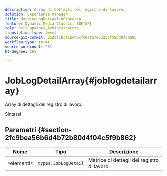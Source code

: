 ```yaml
---
description: Array di dettagli del registro di lavoro.
solution: Experience Manager
title: MatriceLogDettaglioProcesso
feature: Dynamic Media Classic, SDK/API
role: Sviluppatore,Amministratore
translation-type: tm+mt
source-git-commit: 052bfcbcf1bd4ccf60afa7e3325bf58dd07cba85
workflow-type: tm+mt
source-wordcount: '31'
ht-degree: 16%

---
```



# JobLogDetailArray{#joblogdetailarray}

Array di dettagli del registro di lavoro.

Sintassi

## Parametri {#section-2fc9bea56b6d4b72b80d4f04c5f9b862}

| Nome | Tipo | Descrizione |
|---|---|---|
| `*`elementi`*` | `types:JobLogDetail` | Matrice di dettagli del registro di lavoro. |

